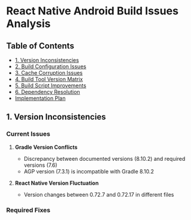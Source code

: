 # React Native Android Build Issues Analysis

## Table of Contents
- [1. Version Inconsistencies](#1-version-inconsistencies)
- [2. Build Configuration Issues](#2-build-configuration-issues)
- [3. Cache Corruption Issues](#3-cache-corruption-issues)
- [4. Build Tool Version Matrix](#4-build-tool-version-matrix)
- [5. Build Script Improvements](#5-build-script-improvements)
- [6. Dependency Resolution](#6-dependency-resolution)
- [Implementation Plan](#implementation-plan)

## 1. Version Inconsistencies

### Current Issues
1. **Gradle Version Conflicts**
   - Discrepancy between documented versions (8.10.2) and required versions (7.6)
   - AGP version (7.3.1) is incompatible with Gradle 8.10.2

2. **React Native Version Fluctuation**
   - Version changes between 0.72.7 and 0.72.17 in different files

### Required Fixes